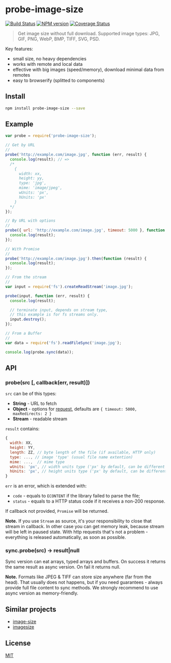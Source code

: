 probe-image-size
================

[![Build Status](https://img.shields.io/travis/nodeca/probe-image-size/master.svg?style=flat)](https://travis-ci.org/nodeca/probe-image-size)
[![NPM version](https://img.shields.io/npm/v/probe-image-size.svg?style=flat)](https://www.npmjs.org/package/probe-image-size)
[![Coverage Status](https://coveralls.io/repos/github/nodeca/probe-image-size/badge.svg?branch=master)](https://coveralls.io/github/nodeca/probe-image-size?branch=master)

> Get image size without full download. Supported image types:
> JPG, GIF, PNG, WebP, BMP, TIFF, SVG, PSD.

Key features:

- small size, no heavy dependencies
- works with remote and local data
- effective with big images (speed/memory), download minimal data from remotes
- easy to browserify (splitted to components)


Install
-------

```bash
npm install probe-image-size --save
```

Example
-------

```js
var probe = require('probe-image-size');

// Get by URL
//
probe('http://example.com/image.jpg', function (err, result) {
  console.log(result); // =>
  /*
    {
      width: xx,
      height: yy,
      type: 'jpg',
      mime: 'image/jpeg',
      wUnits: 'px',
      hUnits: 'px'
    }
  */
});

// By URL with options
//
probe({ url: 'http://example.com/image.jpg', timeout: 5000 }, function (err, result) {
  console.log(result);
});

// With Promise
//
probe('http://example.com/image.jpg').then(function (result) {
  console.log(result);
});

// From the stream
//
var input = require('fs').createReadStream('image.jpg');

probe(input, function (err, result) {
  console.log(result);

  // terminate input, depends on stream type,
  // this example is for fs streams only.
  input.destroy();
});

// From a Buffer
//
var data = require('fs').readFileSync('image.jpg');

console.log(probe.sync(data));
```


API
---

### probe(src [, callback(err, result)])

`src` can be of this types:

- __String__ - URL to fetch
- __Object__ - options for [request](https://github.com/request/request),
  defaults are `{ timeout: 5000, maxRedirects: 2 }`
- __Stream__ - readable stream

`result` contains:

```js
{
  width: XX,
  height: YY,
  length: ZZ, // byte length of the file (if available, HTTP only)
  type: ..., // image 'type' (usual file name extention)
  mime: ...,  // mime type
  wUnits: 'px', // width units type ('px' by default, can be different for SVG)
  hUnits: 'px', // height units type ('px' by default, can be different for SVG)
}
```

`err` is an error, which is extended with:

 - `code` - equals to `ECONTENT` if the library failed to parse the file;
 - `status` - equals to a HTTP status code if it receives a non-200 response.

If callback not provided, `Promise` will be returned.

__Note.__ If you use `Stream` as source, it's your responsibility to close that
stream in callback. In other case you can get memory leak, because stream will
be left in paused state. With http requests that's not a problem - everything
is released automatically, as soon as possible.


### sync.probe(src) -> result|null

Sync version can eat arrays, typed arrays and buffers. On success it returns
the same result as async version. On fail it returns null.

__Note.__ Formats like JPEG & TIFF can store size anywhere (far from the head).
That usually does not happens, but if you need guarantees - always provide full
file content to sync methods. We strongly recommend to use async version
as memory-friendly.


Similar projects
----------------

- [image-size](https://github.com/netroy/image-size)
- [imagesize](https://github.com/arnaud-lb/imagesize.js)


License
-------

[MIT](https://raw.github.com/nodeca/probe-image-size/master/LICENSE)
